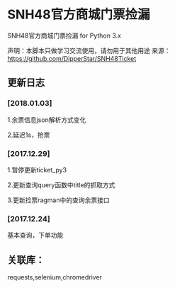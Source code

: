 # SNH48官方商城门票捡漏

SNH48官方商城门票捡漏 for Python 3.x

声明：本脚本只做学习交流使用，请勿用于其他用途
来源：https://github.com/DipperStar/SNH48Ticket

## 更新日志

### [2018.01.03]

1.余票信息json解析方式变化

2.延迟1s，抢票

### [2017.12.29]

1.暂停更新ticket_py3

2.更新查询query函数中title的抓取方式

3.更新捡票ragman中的查询余票接口

### [2017.12.24]

基本查询，下单功能

## 关联库：

requests,selenium,chromedriver
